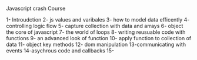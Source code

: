 Javascript crash Course

1- Introudction
2- js values and varibales
3- how to model data efficently
4- controlling logic flow
5- capture collection with data and arrays
6- object the core of javascript
7- the world of loops
8- writing reusuable code with functions
9- an advanced look of function
10- apply function to collection of data
11- object key methods
12- dom manipulation
13-communicating with events
14-asychrous code and callbacks
15-
